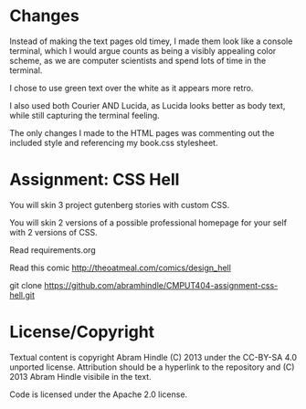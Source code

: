 Changes
=======

Instead of making the text pages old timey, I made them look like a console terminal, which I would argue counts as being a visibly appealing color scheme, as we are computer scientists and spend lots of time in the terminal.

I chose to use green text over the white as it appears more retro.

I also used both Courier AND Lucida, as Lucida looks better as body text, while still capturing the terminal feeling.

The only changes I made to the HTML pages was commenting out the included style and referencing my book.css stylesheet.

Assignment: CSS Hell
====================

You will skin 3 project gutenberg stories with custom CSS.

You will skin 2 versions of a possible professional homepage for your
self with 2 versions of CSS.

Read requirements.org

Read this comic http://theoatmeal.com/comics/design_hell

git clone https://github.com/abramhindle/CMPUT404-assignment-css-hell.git

License/Copyright
=================

Textual content is copyright Abram Hindle (C) 2013 under the CC-BY-SA
4.0 unported license. Attribution should be a hyperlink to the
repository and (C) 2013 Abram Hindle visibile in the text.

Code is licensed under the Apache 2.0 license.


